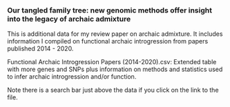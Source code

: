 ### Our tangled family tree: new genomic methods offer insight into the legacy of archaic admixture 
This is additional data for my review paper on archaic admixture. It includes information I compiled on functional archaic introgression from papers published 2014 - 2020.

Functional Archaic Introgression Papers (2014-2020).csv: Extended table with more genes and SNPs plus information on methods and statistics used to infer archaic introgression and/or function.

Note there is a search bar just above the data if you click on the link to the file. 
